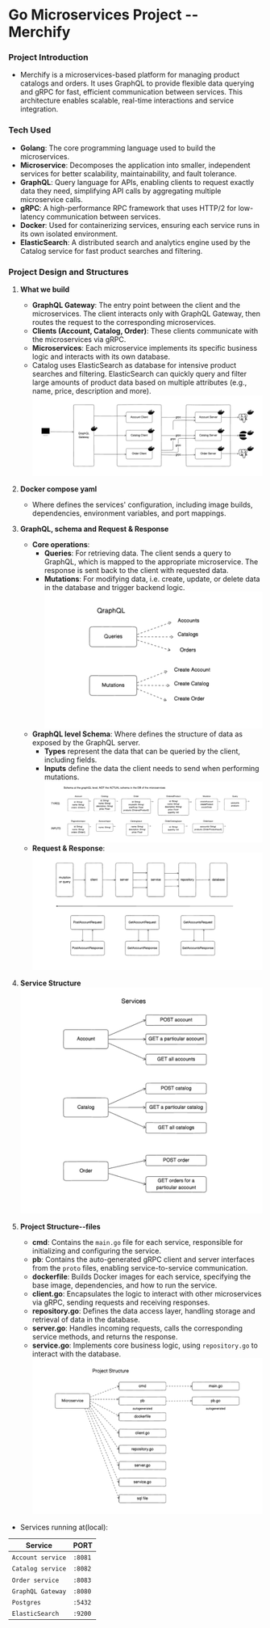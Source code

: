 # Go Microservices Project -- Merchify

### Project Introduction
- Merchify is a microservices-based platform for managing product catalogs and orders. It uses GraphQL to provide flexible data querying and gRPC for fast, efficient communication between services. This architecture enables scalable, real-time interactions and service integration.

### Tech Used
- **Golang**: The core programming language used to build the microservices.
- **Microservice**: Decomposes the application into smaller, independent services for better scalability, maintainability, and fault tolerance.
- **GraphQL**: Query language for APIs, enabling clients to request exactly data they need, simplifying API calls by aggregating multiple microservice calls.
- **gRPC**: A high-performance RPC framework that uses HTTP/2 for low-latency communication between services.
- **Docker**: Used for containerizing services, ensuring each service runs in its own isolated environment.
- **ElasticSearch**: A distributed search and analytics engine used by the Catalog service for fast product searches and filtering.

### Project Design and Structures
1. **What we build**
    - **GraphQL Gateway**: The entry point between the client and the microservices. The client interacts only with GraphQL Gateway, then routes the request to the corresponding microservices.
    - **Clients (Account, Catalog, Order)**: These clients communicate with the microservices via gRPC.
    - **Microservices**: Each microservice implements its specific business logic and interacts with its own database.
    - Catalog uses ElasticSearch as database for intensive product searches and filtering. ElasticSearch can quickly query and filter large amounts of product data based on multiple attributes (e.g., name, price, description and more).
![What We Build](https://github.com/Reneechang17/Go-Microservices/blob/main/static/what%20we%20build.jpg)

2. **Docker compose yaml**
    - Where defines the services' configuration, including image builds, dependencies, environment variables, and port mappings. 

3. **GraphQL, schema and Request & Response**
    - **Core operations**:
        - **Queries**: For retrieving data. The client sends a query to GraphQL, which is mapped to the appropriate microservice. The response is sent back to the client with requested data.
        - **Mutations**: For modifying data, i.e. create, update, or delete data in the database and trigger backend logic.
![GraphQL core ops](https://github.com/Reneechang17/Go-Microservices/blob/main/static/GraphQL-queriesand%20mutations.jpg)
    - **GraphQL level Schema**: Where defines the structure of data as exposed by the GraphQL server. 
        - **Types** represent the data that can be queried by the client, including fields.
        - **Inputs** define the data the client needs to send when performing mutations.
![GraphQL schema](https://github.com/Reneechang17/Go-Microservices/blob/main/static/GraphQL%20level%20schema.jpg)
   - **Request & Response**:
![Req & Response](https://github.com/Reneechang17/Go-Microservices/blob/main/static/query-req%20and%20response.jpg)

4. **Service Structure**
![Service structure](https://github.com/Reneechang17/Go-Microservices/blob/main/static/service%20structure.jpg)

5. **Project Structure--files**
   - **cmd**: Contains the `main.go` file for each service, responsible for initializing and configuring the service.
   - **pb**: Contains the auto-generated gRPC client and server interfaces from the `proto` files, enabling service-to-service communication.
   - **dockerfile**: Builds Docker images for each service, specifying the base image, dependencies, and how to run the service.
   - **client.go**: Encapsulates the logic to interact with other microservices via gRPC, sending requests and receiving responses.
   - **repository.go**: Defines the data access layer, handling storage and retrieval of data in the database.
   - **server.go**: Handles incoming requests, calls the corresponding service methods, and returns the response.
   - **service.go**: Implements core business logic, using `repository.go` to interact with the database.
![Proj structure](https://github.com/Reneechang17/Go-Microservices/blob/main/static/proj%20structure-files.jpg)

- Services running at(local):

| Service            | PORT    |
| ------------------ | ------- |
| `Account service`  | `:8081` |
| `Catalog service`  | `:8082` |
| `Order service`    | `:8083` |
| `GraphQL Gateway`  | `:8080` |
| `Postgres`         | `:5432` |
| `ElasticSearch`    | `:9200` |
